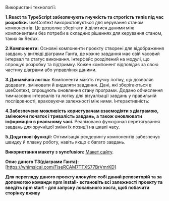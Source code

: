 Використані технології:

**1.React та TypeScript забезпечують гнучкість та строгість типів під час розробки.**
useContext використовується для керування станом компонентів. Це дозволяє зберігати й ділитися даними між компонентами без потреби в складних рішеннях для керування станом, таких як Redux.

**2.Компоненти:**
Основні компоненти проєкту створені для відображення завдань у вигляді діаграми Ганта, де кожне завдання має свій часовий інтервал та статус виконання.
Інтерфейс розділений на модулі, що спрощує розробку та підтримку. Кожен компонент відповідає за свою частину діаграми або управління даними.

**3.Динамічна логіка:**
Компоненти мають гнучку логіку, що дозволяє додавати, змінювати й видаляти завдання. Дані, які зберігаються в useContext, спрощують оновлення стану програми.
Додано обчислення тимчасових інтервалів та логіку для візуалізації завдань у правильній послідовності, враховуючи залежності між ними.
Інтерактивність:

**4.Забезпечено можливість користувачам взаємодіяти з діаграмою, змінюючи початок і тривалість завдань, а також оновлювати інформацію в реальному часі.**
Реалізовано функціонал перетягування завдань для зручнішої зміни їх позиції на шкалі часу.


**5.Додаткові функції:**
Оптимізація рендерингу компонентів забезпечує швидку й плавну роботу, навіть якщо є багато завдань.

 **Використання макету з syncfusion:**
 [Макет сайту](https://ej2.syncfusion.com/react/demos/?_gl=1*7s3j2c*_gcl_au*MTYxOTk2OTExMS4xNzI5NjA3NDUw*_ga*NDIzOTI1NTY2LjE3Mjk2MDc0NTA.*_ga_41J4HFMX1J*MTcyOTYwNzQ0OS4xLjEuMTcyOTYwODU4Mi4wLjAuMA..#/bootstrap5/gantt/baseline).

 **Опис даного ТЗ(діаграми Ганта):** 
 [https://whimsical.com/FiseRCAM7TTXS77BrVmrKD]

 **Для перегляду даного проекту клонуйте собі даний репозиторій та за допомогою команди npm install- встановіть всі залежності проекту та введіть npm start - для запуску локального хоста, щоб побачити сторінку вживу**